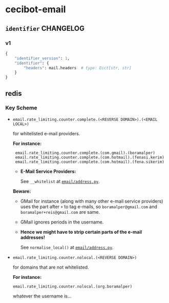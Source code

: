 # cecibot-email

## `identifier` CHANGELOG

### v1

```python
{
    "identifier_version": 1,
    "identifier": {
        "headers": mail.headers  # type: Dict[str, str]
    }
}
```

## redis

### Key Scheme

- `email.rate_limiting.counter.complete.(<REVERSE DOMAIN>).(<EMAIL LOCAL>)`

   for whitelisted e-mail providers.
   
   __For instance:__

       email.rate_limiting.counter.complete.(com.gmail).(boramalper)
       email.rate_limiting.counter.complete.(com.hotmail).(fenasi.kerim)
       email.rate_limiting.counter.complete.(com.hotmail).(fena.sikerim)
       
   - __E-Mail Service Providers:__
   
     See `__whitelist` at [`email/address.py`](email/address.py).
       
   __Beware:__
   
   - GMail for instance (along with many other e-mail service providers) uses the part after
     `+` to tag e-mails, so `boramalper@gmail.com` and `boramalper+reis@gmail.com` are same.
     
   - GMail ignores periods in the username.
   
   - __Hence we might have to strip certain parts of the e-mail addresses!__
   
     See `normalise_local()` at [`email/address.py`](email/address.py).
     
- `email.rate_limiting.counter.nolocal.(<REVERSE DOMAIN>)`

  for domains that are not whitelisted.
  
  __For instance:__
  
      email.rate_limiting.counter.nolocal.(org.boramalper)
      
  whatever the username is...
